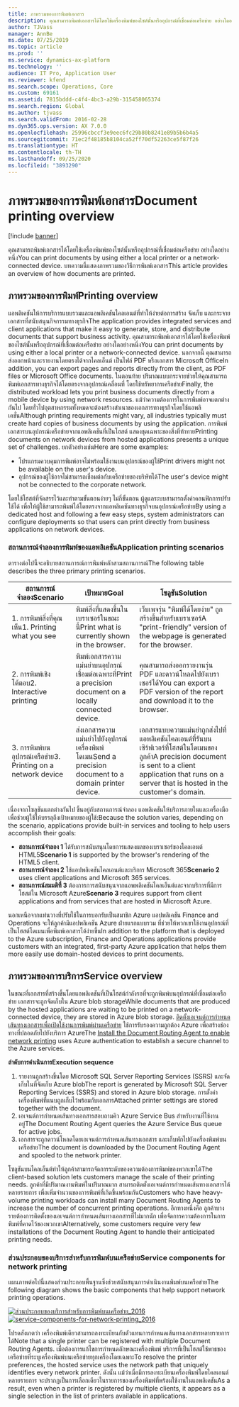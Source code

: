 ```yaml
---
title: ภาพรวมของการพิมพ์เอกสาร
description: คุณสามารถพิมพ์เอกสารได้โดยใช้เครื่องพิมพ์ของไซต์นั้นหรืออุปกรณ์ที่เชื่อมต่อเครือข่าย อย่างใดอย่างหนึ่ง บทความนี้แสดงภาพรวมของวิธีการพิมพ์เอกสาร
author: TJVass
manager: AnnBe
ms.date: 07/25/2019
ms.topic: article
ms.prod: ''
ms.service: dynamics-ax-platform
ms.technology: ''
audience: IT Pro, Application User
ms.reviewer: kfend
ms.search.scope: Operations, Core
ms.custom: 69161
ms.assetid: 7815bddd-c4f4-4bc3-a29b-315458065374
ms.search.region: Global
ms.author: tjvass
ms.search.validFrom: 2016-02-28
ms.dyn365.ops.version: AX 7.0.0
ms.openlocfilehash: 25996cbccf3e9eec6fc29b80b8241e89b5b6b4a5
ms.sourcegitcommit: 71ec2f48185b8104ca52ff70df52263ce5f87f26
ms.translationtype: HT
ms.contentlocale: th-TH
ms.lasthandoff: 09/25/2020
ms.locfileid: "3893290"
---
```

# <a name="document-printing-overview"></a><span data-ttu-id="be1e8-104">ภาพรวมของการพิมพ์เอกสาร</span><span class="sxs-lookup"><span data-stu-id="be1e8-104">Document printing overview</span></span>

[!include [banner](../includes/banner.md)]

<span data-ttu-id="be1e8-105">คุณสามารถพิมพ์เอกสารได้โดยใช้เครื่องพิมพ์ของไซต์นั้นหรืออุปกรณ์ที่เชื่อมต่อเครือข่าย อย่างใดอย่างหนึ่ง</span><span class="sxs-lookup"><span data-stu-id="be1e8-105">You can print documents by using either a local printer or a network-connected device.</span></span> <span data-ttu-id="be1e8-106">บทความนี้แสดงภาพรวมของวิธีการพิมพ์เอกสาร</span><span class="sxs-lookup"><span data-stu-id="be1e8-106">This article provides an overview of how documents are printed.</span></span>

## <a name="printing-overview"></a><span data-ttu-id="be1e8-107">ภาพรวมของการพิมพ์</span><span class="sxs-lookup"><span data-stu-id="be1e8-107">Printing overview</span></span>

<span data-ttu-id="be1e8-108">แอพลิเคชันให้การบริการแบบรวมและแอพลิเคชันไคลเอนต์ที่ทำให้ง่ายต่อการสร้าง จัดเก็บ และกระจายเอกสารที่สนับสนุนกิจกรรมทางธุรกิจ</span><span class="sxs-lookup"><span data-stu-id="be1e8-108">The application provides integrated services and client applications that make it easy to generate, store, and distribute documents that support business activity.</span></span> <span data-ttu-id="be1e8-109">คุณสามารถพิมพ์เอกสารได้โดยใช้เครื่องพิมพ์ของไซต์นั้นหรืออุปกรณ์ที่เชื่อมต่อเครือข่าย อย่างใดอย่างหนึ่ง</span><span class="sxs-lookup"><span data-stu-id="be1e8-109">You can print documents by using either a local printer or a network-connected device.</span></span> <span data-ttu-id="be1e8-110">นอกจากนี้ คุณสามารถส่งออกหน้าและรายงานโดยตรงได้จากไคลเอ็นต์ เป็นไฟล์ PDF หรือเอกสาร Microsoft Office</span><span class="sxs-lookup"><span data-stu-id="be1e8-110">In addition, you can export pages and reports directly from the client, as PDF files or Microsoft Office documents.</span></span> <span data-ttu-id="be1e8-111">ในตอนท้าย ปริมาณแบบกระจายช่วยให้คุณสามารถพิมพ์เอกสารทางธุรกิจได้โดยตรงจากอุปกรณ์เคลื่อนที่ โดยใช้ทรัพยากรเครือข่าย</span><span class="sxs-lookup"><span data-stu-id="be1e8-111">Finally, the distributed workload lets you print business documents directly from a mobile device by using network resources.</span></span> <span data-ttu-id="be1e8-112">แม้ว่าความต้องการในการพิมพ์อาจแตกต่างกันไป โดยทั่วไปอุตสาหกรรมทั้งหมดจะต้องสร้างสำเนาของเอกสารทางธุรกิจโดยใช้แอพลิเคชั่น</span><span class="sxs-lookup"><span data-stu-id="be1e8-112">Although printing requirements might vary, all industries typically must create hard copies of business documents by using the application.</span></span> <span data-ttu-id="be1e8-113">การพิมพ์เอกสารบนอุปกรณ์เครือข่ายจากแอพลิเคชันที่เป็นโฮสต์ แสดงชุดเฉพาะของสิ่งที่ท้าทาย</span><span class="sxs-lookup"><span data-stu-id="be1e8-113">Printing documents on network devices from hosted applications presents a unique set of challenges.</span></span> <span data-ttu-id="be1e8-114">ยกตัวอย่างเช่น</span><span class="sxs-lookup"><span data-stu-id="be1e8-114">Here are some examples:</span></span>

- <span data-ttu-id="be1e8-115">โปรแกรมควบคุมการพิมพ์อาจไม่พร้อมใช้งานบนอุปกรณ์ของผู้ใช้</span><span class="sxs-lookup"><span data-stu-id="be1e8-115">Print drivers might not be available on the user's device.</span></span>
- <span data-ttu-id="be1e8-116">อุปกรณ์ของผู้ใช้อาจไม่สามารถเชื่อมต่อกับเครือข่ายของบริษัทได้</span><span class="sxs-lookup"><span data-stu-id="be1e8-116">The user's device might not be connected to the corporate network.</span></span>

<span data-ttu-id="be1e8-117">โดยใช้โฮสต์ที่จัดสรรไว้และทำตามขั้นตอนง่ายๆ ไม่กี่ขั้นตอน ผู้ดูแลระบบสามารถตั้งค่าคอนฟิกการปรับใช้ได้ เพื่อให้ผู้ใช้สามารถพิมพ์ได้โดยตรงจากแอพลิเคชันทางธุรกิจบนอุปกรณ์เครือข่าย</span><span class="sxs-lookup"><span data-stu-id="be1e8-117">By using a dedicated host and following a few easy steps, system administrators can configure deployments so that users can print directly from business applications on network devices.</span></span>

### <a name="application-printing-scenarios"></a><span data-ttu-id="be1e8-118">สถานการณ์จำลองการพิมพ์ของแอพลิเคชัน</span><span class="sxs-lookup"><span data-stu-id="be1e8-118">Application printing scenarios</span></span> 

<span data-ttu-id="be1e8-119">ตารางต่อไปนี้จะอธิบายสถานการณ์การพิมพ์หลักสามสถานการณ์</span><span class="sxs-lookup"><span data-stu-id="be1e8-119">The following table describes the three primary printing scenarios.</span></span>

| <span data-ttu-id="be1e8-120">สถานการณ์จำลอง</span><span class="sxs-lookup"><span data-stu-id="be1e8-120">Scenario</span></span>                        | <span data-ttu-id="be1e8-121">เป้าหมาย</span><span class="sxs-lookup"><span data-stu-id="be1e8-121">Goal</span></span>                                                      | <span data-ttu-id="be1e8-122">โซลูชัน</span><span class="sxs-lookup"><span data-stu-id="be1e8-122">Solution</span></span> |
|---------------------------------|-----------------------------------------------------------|----------|
| <span data-ttu-id="be1e8-123">1. การพิมพ์สิ่งที่คุณเห็น</span><span class="sxs-lookup"><span data-stu-id="be1e8-123">1. Printing what you see</span></span>        | <span data-ttu-id="be1e8-124">พิมพ์สิ่งที่แสดงขึ้นในเบราเซอร์ในขณะนี้</span><span class="sxs-lookup"><span data-stu-id="be1e8-124">Print what is currently shown in the browser.</span></span>             | <span data-ttu-id="be1e8-125">เว็บเพจรุ่น "พิมพ์ได้โดยง่าย" ถูกสร้างขึ้นสำหรับเบราเซอร์</span><span class="sxs-lookup"><span data-stu-id="be1e8-125">A "print-friendly" version of the webpage is generated for the browser.</span></span> |
| <span data-ttu-id="be1e8-126">2. การพิมพ์เชิงโต้ตอบ</span><span class="sxs-lookup"><span data-stu-id="be1e8-126">2. Interactive printing</span></span>         | <span data-ttu-id="be1e8-127">พิมพ์เอกสารความแม่นยำบนอุปกรณ์เชื่อมต่อเฉพาะที่</span><span class="sxs-lookup"><span data-stu-id="be1e8-127">Print a precision document on a locally connected device.</span></span> | <span data-ttu-id="be1e8-128">คุณสามารถส่งออกรายงานรุ่น PDF และดาวน์โหลดไปยังเบราเซอร์ได้</span><span class="sxs-lookup"><span data-stu-id="be1e8-128">You can export a PDF version of the report and download it to the browser.</span></span> |
| <span data-ttu-id="be1e8-129">3. การพิมพ์บนอุปกรณ์เครือข่าย</span><span class="sxs-lookup"><span data-stu-id="be1e8-129">3. Printing on a network device</span></span> | <span data-ttu-id="be1e8-130">ส่งเอกสารความแม่นยำไปยังอุปกรณ์เครื่องพิมพ์โดเมน</span><span class="sxs-lookup"><span data-stu-id="be1e8-130">Send a precision document to a domain printer device.</span></span>     | <span data-ttu-id="be1e8-131">เอกสารแบบความแม่นยำถูกส่งไปที่แอพลิเคชันไคลเอนต์ที่รันบนเซิร์ฟเวอร์ที่โฮสต์ในโดเมนของลูกค้า</span><span class="sxs-lookup"><span data-stu-id="be1e8-131">A precision document is sent to a client application that runs on a server that is hosted in the customer's domain.</span></span> |

<span data-ttu-id="be1e8-132">เนื่องจากโซลูชันแตกต่างกันไป ขึ้นอยู่กับสถานการณ์จำลอง แอพลิเคชันให้บริการภายในและเครื่องมือ เพื่อช่วยผู้ใช้ให้บรรลุถึงเป้าหมายของผู้ใช้:</span><span class="sxs-lookup"><span data-stu-id="be1e8-132">Because the solution varies, depending on the scenario, applications provide built-in services and tooling to help users accomplish their goals:</span></span>

- <span data-ttu-id="be1e8-133">**สถานการณ์จำลอง 1** ได้รับการสนับสนุนโดยการแสดงผลของเบราเซอร์ของไคลเอนต์ HTML5</span><span class="sxs-lookup"><span data-stu-id="be1e8-133">**Scenario 1** is supported by the browser's rendering of the HTML5 client.</span></span>
- <span data-ttu-id="be1e8-134">**สถานการณ์จำลอง 2** ใช้แอปพลิเคชันไคลเอนต์และบริการ Microsoft 365</span><span class="sxs-lookup"><span data-stu-id="be1e8-134">**Scenario 2** uses client applications and Microsoft 365 services.</span></span>
- <span data-ttu-id="be1e8-135">**สถานการณ์สมมติที่ 3** ต้องการการสนับสนุนจากแอพพลิเคชันไคลเอ็นต์และจากบริการที่มีการโฮสต์ใน Microsoft Azure</span><span class="sxs-lookup"><span data-stu-id="be1e8-135">**Scenario 3** requires support from client applications and from services that are hosted in Microsoft Azure.</span></span>

<span data-ttu-id="be1e8-136">นอกเหนือจากแท่นวางที่ปรับใช้ในการบอกรับเป็นสมาชิก Azure แอปพลิเคชัน Finance and Operations จะให้ลูกค้ามีแอปพลิเคชัน Azure ฝ่ายแรกแบบรวม ที่ช่วยให้พวกเขาใช้งานอุปกรณ์ที่เป็นโฮสต์โดเมนเพื่อพิมพ์เอกสารได้ง่ายขึ้น</span><span class="sxs-lookup"><span data-stu-id="be1e8-136">In addition to the platform that is deployed to the Azure subscription, Finance and Operations applications provide customers with an integrated, first-party Azure application that helps them more easily use domain-hosted devices to print documents.</span></span>

## <a name="service-overview"></a><span data-ttu-id="be1e8-137">ภาพรวมของการบริการ</span><span class="sxs-lookup"><span data-stu-id="be1e8-137">Service overview</span></span>
<span data-ttu-id="be1e8-138">ในขณะที่เอกสารที่สร้างขึ้นโดยแอพลิเคชันที่เป็นโฮสต์กำลังรอที่จะถูกพิมพ์บนอุปกรณ์ที่เชื่อมต่อเครือข่าย เอกสารจะถูกจัดเก็บใน Azure blob storage</span><span class="sxs-lookup"><span data-stu-id="be1e8-138">While documents that are produced by the hosted applications are waiting to be printed on a network-connected device, they are stored in Azure blob storage.</span></span> <span data-ttu-id="be1e8-139">[ติดตั้งเอเจนต์การกำหนดเส้นทางเอกสารเพื่อเปิดใช้งานการพิมพ์ผ่านเครือข่าย](install-document-routing-agent.md) ใช้การรับรองความถูกต้อง Azure เพื่อสร้างช่องทางที่ปลอดภัยไปยังบริการ Azure</span><span class="sxs-lookup"><span data-stu-id="be1e8-139">The [Install the Document Routing Agent to enable network printing](install-document-routing-agent.md) uses Azure authentication to establish a secure channel to the Azure services.</span></span>

<span data-ttu-id="be1e8-140">**ลำดับการดำเนินการ**</span><span class="sxs-lookup"><span data-stu-id="be1e8-140">**Execution sequence**</span></span>

1. <span data-ttu-id="be1e8-141">รายงานถูกสร้างขึ้นโดย Microsoft SQL Server Reporting Services (SSRS) และจัดเก็บในที่จัดเก็บ Azure blob</span><span class="sxs-lookup"><span data-stu-id="be1e8-141">The report is generated by Microsoft SQL Server Reporting Services (SSRS) and stored in Azure blob storage.</span></span> <span data-ttu-id="be1e8-142">การตั้งค่าเครื่องพิมพ์ที่แนบถูกเก็บไว้พร้อมกับเอกสาร</span><span class="sxs-lookup"><span data-stu-id="be1e8-142">Attached printer settings are stored together with the document.</span></span>
2. <span data-ttu-id="be1e8-143">เอเจนต์การกำหนดเส้นทางเอกสารสอบถามคิว Azure Service Bus สำหรับงานที่ใช้งานอยู่</span><span class="sxs-lookup"><span data-stu-id="be1e8-143">The Document Routing Agent queries the Azure Service Bus queue for active jobs.</span></span>
3. <span data-ttu-id="be1e8-144">เอกสารจะถูกดาวน์โหลดโดยเอเจนต์การกำหนดเส้นทางเอกสาร และเก็บพักไปยังเครื่องพิมพ์บนเครือข่าย</span><span class="sxs-lookup"><span data-stu-id="be1e8-144">The document is downloaded by the Document Routing Agent and spooled to the network printer.</span></span>

<span data-ttu-id="be1e8-145">โซลูชันบนไคลเอ็นต์ทำให้ลูกค้าสามารถจัดการระดับของความต้องการพิมพ์ของพวกเขาได้</span><span class="sxs-lookup"><span data-stu-id="be1e8-145">The client-based solution lets customers manage the scale of their printing needs.</span></span> <span data-ttu-id="be1e8-146">ลูกค้าที่มีปริมาณงานพิมพ์ในปริมาณมาก สามารถติดตั้งเอเจนต์การกำหนดเส้นทางเอกสารได้หลายรายการ เพื่อเพิ่มจำนวนของการพิมพ์ที่เกิดขึ้นพร้อมกัน</span><span class="sxs-lookup"><span data-stu-id="be1e8-146">Customers who have heavy-volume printing workloads can install many Document Routing Agents to increase the number of concurrent printing operations.</span></span> <span data-ttu-id="be1e8-147">อีกทางหนึ่งคือ ลูกค้าบางรายต้องการติดตั้งของเอเจนต์การกำหนดเส้นทางเอกสารที่ไม่มากนัก เพื่อจัดการความต้องการในการพิมพ์ที่คาดไว้ของพวกเขา</span><span class="sxs-lookup"><span data-stu-id="be1e8-147">Alternatively, some customers require very few installations of the Document Routing Agent to handle their anticipated printing needs.</span></span>

### <a name="service-components-for-network-printing"></a><span data-ttu-id="be1e8-148">ส่วนประกอบของบริการสำหรับการพิมพ์บนเครือข่าย</span><span class="sxs-lookup"><span data-stu-id="be1e8-148">Service components for network printing</span></span>

<span data-ttu-id="be1e8-149">แผนภาพต่อไปนี้แสดงส่วนประกอบพื้นฐานซึ่งช่วยสนับสนุนการดำเนินงานพิมพ์บนเครือข่าย</span><span class="sxs-lookup"><span data-stu-id="be1e8-149">The following diagram shows the basic components that help support network printing operations.</span></span>

<span data-ttu-id="be1e8-150">[![ส่วนประกอบของบริการสำหรับการพิมพ์บนเครือข่าย\_2016](./media/service-components-for-network-printing_2016.png)](./media/service-components-for-network-printing_2016.png)</span><span class="sxs-lookup"><span data-stu-id="be1e8-150">[![service-components-for-network-printing\_2016](./media/service-components-for-network-printing_2016.png)](./media/service-components-for-network-printing_2016.png)</span></span>

<span data-ttu-id="be1e8-151">โปรดสังเกตว่า เครื่องพิมพ์เดียวสามารถลงทะเบียนกับตัวแทนการกำหนดเส้นทางเอกสารหลายรายการได้</span><span class="sxs-lookup"><span data-stu-id="be1e8-151">Note that a single printer can be registered with multiple Document Routing Agents.</span></span> <span data-ttu-id="be1e8-152">เมื่อต้องการแก้ไขการกำหนดลักษณะเครื่องพิมพ์ บริการที่เป็นโฮสต์ใช้พาธของเครือข่ายที่ระบุเครื่องพิมพ์บนเครือข่ายทุกเครื่องโดยเฉพาะ</span><span class="sxs-lookup"><span data-stu-id="be1e8-152">To resolve the printer preferences, the hosted service uses the network path that uniquely identifies every network printer.</span></span> <span data-ttu-id="be1e8-153">ดังนั้น แม้ว่าเมื่อมีการลงทะเบียนเครื่องพิมพ์โดยไคลเอนต์หลายรายการ จะปรากฏเป็นการเลือกเดียวในรายการของเครื่องพิมพ์ที่พร้อมใช้งานในแอพลิเคชัน</span><span class="sxs-lookup"><span data-stu-id="be1e8-153">As a result, even when a printer is registered by multiple clients, it appears as a single selection in the list of printers available in applications.</span></span>
